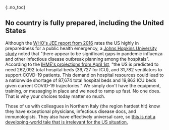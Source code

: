 {:.no_toc}
## No country is fully prepared, including the United States

Although the [WHO's JEE report from 2016](https://apps.who.int/iris/bitstream/handle/10665/254701/WHO-WHE-CPI-2017.13-eng.pdf) rates the US highly in preparedness for a public health emergency, a [Johns Hopkins University study](https://jhu.pure.elsevier.com/en/publications/pandemic-influenza-and-major-disease-outbreak-preparedness-in-us--7) noted that "there appear to be significant gaps in pandemic influenza and other infectious disease outbreak planning among the hospitals".
According to the [IHME's projections from April 1st](http://www.healthdata.org/sites/default/files/files/Projects/COVID/Estimation_update_040120.pdf), "the US is predicted to need 262,092 total hospital beds (39,727 for ICU), and 31,782 ventilators to support COVD-19 patients. This demand on hospital resources could lead to a nationwide shortage of 87,674 total hospital beds and 19,863 ICU beds given current COVID-19 trajectories."
We simply don't have the equipment, training, or messaging in place and we need to ramp up fast.
No one does.
That is why your choices today matter so much.

Those of us with colleagues in Northern Italy (the region hardest hit) know they have exceptional physicians, infectious disease docs, and immunologists. They also have effectively universal care, so [this is not a developing-world tale that is irrelevant for the US situation.](https://twitter.com/drkomanduri/status/1236720751073546240)
